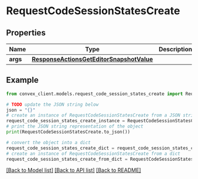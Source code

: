 # RequestCodeSessionStatesCreate


## Properties

Name | Type | Description | Notes
------------ | ------------- | ------------- | -------------
**args** | [**ResponseActionsGetEditorSnapshotValue**](ResponseActionsGetEditorSnapshotValue.md) |  | 

## Example

```python
from convex_client.models.request_code_session_states_create import RequestCodeSessionStatesCreate

# TODO update the JSON string below
json = "{}"
# create an instance of RequestCodeSessionStatesCreate from a JSON string
request_code_session_states_create_instance = RequestCodeSessionStatesCreate.from_json(json)
# print the JSON string representation of the object
print(RequestCodeSessionStatesCreate.to_json())

# convert the object into a dict
request_code_session_states_create_dict = request_code_session_states_create_instance.to_dict()
# create an instance of RequestCodeSessionStatesCreate from a dict
request_code_session_states_create_from_dict = RequestCodeSessionStatesCreate.from_dict(request_code_session_states_create_dict)
```
[[Back to Model list]](../README.md#documentation-for-models) [[Back to API list]](../README.md#documentation-for-api-endpoints) [[Back to README]](../README.md)


